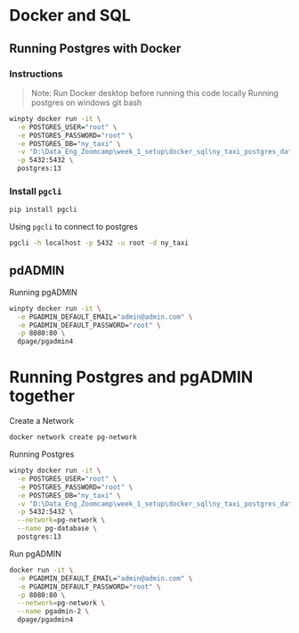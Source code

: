 # Docker and SQL

## Running Postgres with Docker

### Instructions


> Note: Run Docker desktop before running this code locally
Running postgres on windows git bash

```bash
winpty docker run -it \
  -e POSTGRES_USER="root" \
  -e POSTGRES_PASSWORD="root" \
  -e POSTGRES_DB="ny_taxi" \
  -v "D:\Data_Eng_Zoomcamp\week_1_setup\docker_sql\ny_taxi_postgres_data":/var/lib/postgresql/data \
  -p 5432:5432 \
  postgres:13
```
### Install `pgcli`
```bash
pip install pgcli
```

Using `pgcli` to connect to postgres
```bash
pgcli -h localhost -p 5432 -u root -d ny_taxi
```

## pdADMIN
Running pgADMIN
```bash
winpty docker run -it \
  -e PGADMIN_DEFAULT_EMAIL="admin@admin.com" \
  -e PGADMIN_DEFAULT_PASSWORD="root" \
  -p 8080:80 \
  dpage/pgadmin4
```

# Running Postgres and pgADMIN together
Create a Network
```bash
docker network create pg-network
```

Running Postgres
```bash
winpty docker run -it \
  -e POSTGRES_USER="root" \
  -e POSTGRES_PASSWORD="root" \
  -e POSTGRES_DB="ny_taxi" \
  -v "D:\Data_Eng_Zoomcamp\week_1_setup\docker_sql\ny_taxi_postgres_data":/var/lib/postgresql/data \
  -p 5432:5432 \
  --network=pg-network \
  --name pg-database \
  postgres:13
```
Run pgADMIN
```bash
docker run -it \
  -e PGADMIN_DEFAULT_EMAIL="admin@admin.com" \
  -e PGADMIN_DEFAULT_PASSWORD="root" \
  -p 8080:80 \
  --network=pg-network \
  --name pgadmin-2 \
  dpage/pgadmin4
```